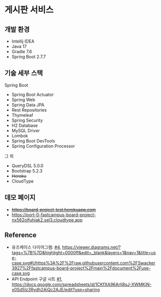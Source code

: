 # 게시판 서비스

## 개발 환경

* Intellij IDEA
* Java 17
* Gradle 7.6
* Spring Boot 2.7.7

## 기술 세부 스택

Spring Boot

* Spring Boot Actuator
* Spring Web
* Spring Data JPA
* Rest Repositories
* Thymeleaf
* Spring Security
* H2 Database
* MySQL Driver
* Lombok
* Spring Boot DevTools
* Spring Configuration Processor

그 외

* QueryDSL 5.0.0
* Bootstrap 5.2.3
* ~~Heroku~~
* CloudType

## 데모 페이지

* ~~https://board-project-test.herokuapp.com~~
* <https://port-0-fastcampus-board-project-nx562olfuhiak2.sel3.cloudtype.app>

## Reference
* 유즈케이스 다이어그램: [#4](https://github.com/Swacker3927/fastcampus-board-project/issues/4),
<https://viewer.diagrams.net/?tags=%7B%7D&highlight=0000ff&edit=_blank&layers=1&nav=1&title=use-case.svg#Uhttps%3A%2F%2Fraw.githubusercontent.com%2FSwacker3927%2Ffastcampus-board-project%2Fmain%2Fdocument%2Fuse-case.svg>
* API Endpoint 구글 시트 [#1](https://github.com/Swacker3927/fastcampus-board-project/issues/1),
<https://docs.google.com/spreadsheets/d/1CKfXA96ArIj8sJ-XWMKiN-x0Sd5lz3Rydh2AiQc2AJE/edit?usp=sharing>
